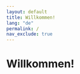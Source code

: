 ```yaml
---
layout: default
title: Willkommen!
lang: "de"
permalink: /
nav_exclude: true
---
```


# Willkommen!
